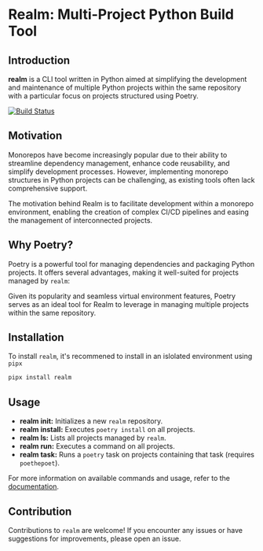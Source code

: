 # Realm: Multi-Project Python Build Tool

## Introduction
**realm** is a CLI tool written in Python aimed at simplifying the development and maintenance of multiple Python projects within the same repository with a particular focus on projects structured using Poetry.

[![Build Status](https://github.com/orlevii/realm/actions/workflows/build.yml/badge.svg?branch=main)](https://github.com/orlevii/realm/actions/workflows/build.yml?query=branch%3Amain)

## Motivation

Monorepos have become increasingly popular due to their ability to streamline dependency management, enhance code reusability, and simplify development processes. However, implementing monorepo structures in Python projects can be challenging, as existing tools often lack comprehensive support.

The motivation behind Realm is to facilitate development within a monorepo environment, enabling the creation of complex CI/CD pipelines and easing the management of interconnected projects.

## Why Poetry?
Poetry is a powerful tool for managing dependencies and packaging Python projects. It offers several advantages, making it well-suited for projects managed by `realm`:

Given its popularity and seamless virtual environment features, Poetry serves as an ideal tool for Realm to leverage in managing multiple projects within the same repository.

## Installation
To install `realm`, it's recommened to install in an islolated environment using `pipx`

```bash
pipx install realm
```

## Usage

- **realm init:** Initializes a new `realm` repository.
- **realm install:** Executes `poetry install` on all projects.
- **realm ls:** Lists all projects managed by `realm`.
- **realm run:** Executes a command on all projects.
- **realm task:** Runs a `poetry` task on projects containing that task (requires `poethepoet`).

For more information on available commands and usage, refer to the [documentation](https://link-to-docs).

## Contribution
Contributions to `realm` are welcome! If you encounter any issues or have suggestions for improvements, please open an issue.
